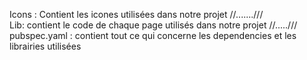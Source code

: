 Icons : Contient les icones utilisées dans notre projet    //.......///    
Lib: contient le code de chaque page utilisés dans notre projet            //.....///           
pubspec.yaml : contient tout ce qui concerne les dependencies et les librairies utilisées
